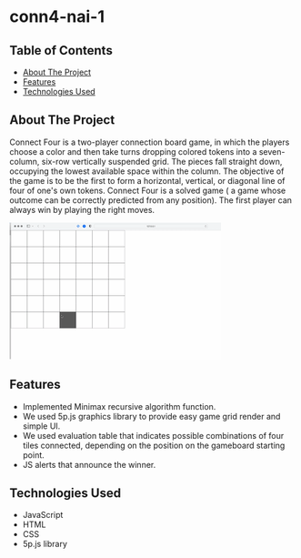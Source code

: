 # conn4-nai-1

<!-- TABLE OF CONTENTS -->
## Table of Contents

* [About The Project](#about-the-project)
* [Features](#features)
* [Technologies Used](#technologies-used)

<!-- ABOUT THE PROJECT -->
## About The Project

Connect Four is a two-player connection board game, in which the players choose a color and then take turns dropping colored tokens into a seven-column, six-row vertically suspended grid. 
The pieces fall straight down, occupying the lowest available space within the column. The objective of the game is to be the first to form a horizontal, vertical, or diagonal line of four of one's own tokens. 
Connect Four is a solved game ( a game whose outcome can be correctly predicted from any position). The first player can always win by playing the right moves.

![alt text](https://github.com/mierzvoj/conn4-nai-1/blob/main/c4_example.gif)

## Features
   - Implemented Minimax recursive algorithm function.
   - We used 5p.js graphics library to provide easy game grid render and simple UI.
   - We used evaluation table that indicates possible combinations of four tiles connected, depending on the position on the gameboard starting point.
   - JS alerts that announce the winner.

## Technologies Used

* JavaScript
* HTML
* CSS
* 5p.js library
